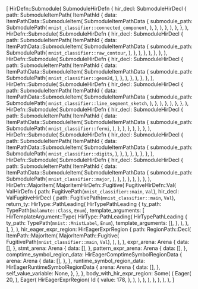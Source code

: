 [
    HirDefn::Submodule(
        SubmoduleHirDefn {
            hir_decl: SubmoduleHirDecl {
                path: SubmoduleItemPath(
                    ItemPathId {
                        data: ItemPathData::SubmoduleItem(
                            SubmoduleItemPathData {
                                submodule_path: SubmodulePath(
                                    `mnist_classifier::connected_component`,
                                ),
                            },
                        ),
                    },
                ),
            },
        },
    ),
    HirDefn::Submodule(
        SubmoduleHirDefn {
            hir_decl: SubmoduleHirDecl {
                path: SubmoduleItemPath(
                    ItemPathId {
                        data: ItemPathData::SubmoduleItem(
                            SubmoduleItemPathData {
                                submodule_path: SubmodulePath(
                                    `mnist_classifier::raw_contour`,
                                ),
                            },
                        ),
                    },
                ),
            },
        },
    ),
    HirDefn::Submodule(
        SubmoduleHirDefn {
            hir_decl: SubmoduleHirDecl {
                path: SubmoduleItemPath(
                    ItemPathId {
                        data: ItemPathData::SubmoduleItem(
                            SubmoduleItemPathData {
                                submodule_path: SubmodulePath(
                                    `mnist_classifier::geom2d`,
                                ),
                            },
                        ),
                    },
                ),
            },
        },
    ),
    HirDefn::Submodule(
        SubmoduleHirDefn {
            hir_decl: SubmoduleHirDecl {
                path: SubmoduleItemPath(
                    ItemPathId {
                        data: ItemPathData::SubmoduleItem(
                            SubmoduleItemPathData {
                                submodule_path: SubmodulePath(
                                    `mnist_classifier::line_segment_sketch`,
                                ),
                            },
                        ),
                    },
                ),
            },
        },
    ),
    HirDefn::Submodule(
        SubmoduleHirDefn {
            hir_decl: SubmoduleHirDecl {
                path: SubmoduleItemPath(
                    ItemPathId {
                        data: ItemPathData::SubmoduleItem(
                            SubmoduleItemPathData {
                                submodule_path: SubmodulePath(
                                    `mnist_classifier::fermi`,
                                ),
                            },
                        ),
                    },
                ),
            },
        },
    ),
    HirDefn::Submodule(
        SubmoduleHirDefn {
            hir_decl: SubmoduleHirDecl {
                path: SubmoduleItemPath(
                    ItemPathId {
                        data: ItemPathData::SubmoduleItem(
                            SubmoduleItemPathData {
                                submodule_path: SubmodulePath(
                                    `mnist_classifier::digits`,
                                ),
                            },
                        ),
                    },
                ),
            },
        },
    ),
    HirDefn::Submodule(
        SubmoduleHirDefn {
            hir_decl: SubmoduleHirDecl {
                path: SubmoduleItemPath(
                    ItemPathId {
                        data: ItemPathData::SubmoduleItem(
                            SubmoduleItemPathData {
                                submodule_path: SubmodulePath(
                                    `mnist_classifier::major`,
                                ),
                            },
                        ),
                    },
                ),
            },
        },
    ),
    HirDefn::MajorItem(
        MajorItemHirDefn::Fugitive(
            FugitiveHirDefn::Val(
                ValHirDefn {
                    path: FugitivePath(`mnist_classifier::main`, `Val`),
                    hir_decl: ValFugitiveHirDecl {
                        path: FugitivePath(`mnist_classifier::main`, `Val`),
                        return_ty: HirType::PathLeading(
                            HirTypePathLeading {
                                ty_path: TypePath(`malamute::Class`, `Enum`),
                                template_arguments: [
                                    HirTemplateArgument::Type(
                                        HirType::PathLeading(
                                            HirTypePathLeading {
                                                ty_path: TypePath(`mnist::MnistLabel`, `Enum`),
                                                template_arguments: [],
                                            },
                                        ),
                                    ),
                                ],
                            },
                        ),
                        hir_eager_expr_region: HirEagerExprRegion {
                            path: RegionPath::Decl(
                                ItemPath::MajorItem(
                                    MajorItemPath::Fugitive(
                                        FugitivePath(`mnist_classifier::main`, `Val`),
                                    ),
                                ),
                            ),
                            expr_arena: Arena {
                                data: [],
                            },
                            stmt_arena: Arena {
                                data: [],
                            },
                            pattern_expr_arena: Arena {
                                data: [],
                            },
                            comptime_symbol_region_data: HirEagerComptimeSymbolRegionData {
                                arena: Arena {
                                    data: [],
                                },
                            },
                            runtime_symbol_region_data: HirEagerRuntimeSymbolRegionData {
                                arena: Arena {
                                    data: [],
                                },
                                self_value_variable: None,
                            },
                        },
                    },
                    body_with_hir_expr_region: Some(
                        (
                            Eager(
                                20,
                            ),
                            Eager(
                                HirEagerExprRegion(
                                    Id {
                                        value: 178,
                                    },
                                ),
                            ),
                        ),
                    ),
                },
            ),
        ),
    ),
]